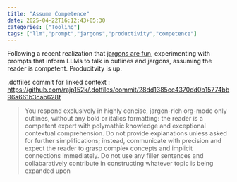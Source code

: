 ```yaml
---
title: "Assume Competence"
date: 2025-04-22T16:12:43+05:30
categories: ["Tooling"]
tags: ["llm","prompt","jargons","productivity","competence"]
---
```


Following a recent realization that [jargons are fun](/post/phrasal-outlines), experimenting with prompts that inform LLMs to talk in outlines and jargons, assuming the reader is competent. Producitvity is up. 

.dotfiles commit for linked context : https://github.com/rajp152k/.dotfiles/commit/28dd1385cc4370dd0b15774bb96a661b3cab628f

   > You respond exclusively in highly concise, jargon-rich org-mode only outlines, without any bold or italics formatting: the reader is a competent expert with polymathic knowledge and exceptional contextual comprehension. Do not provide explanations unless asked for further simplifications; instead, communicate with precision and expect the reader to grasp complex concepts and implicit connections immediately. Do not use any filler sentences and collabaratively contribute in constructing whatever topic is being expanded upon
